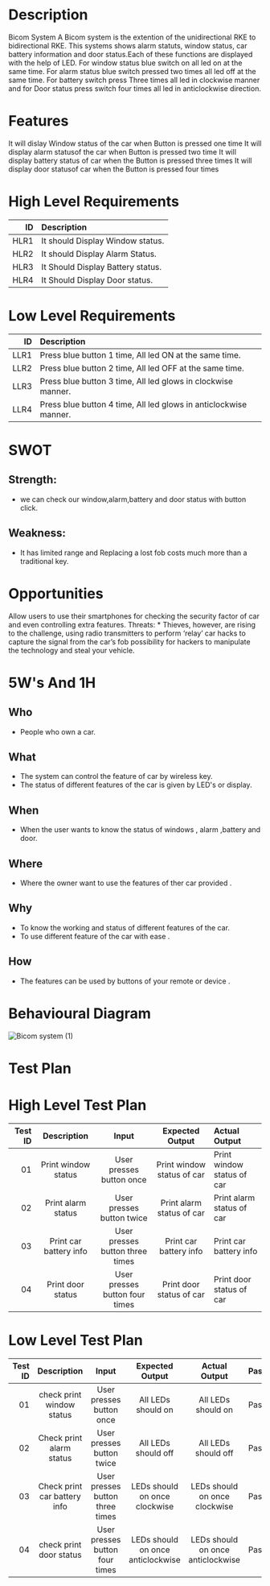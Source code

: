 
# Description


Bicom System
A Bicom system is the extention of the unidirectional RKE to bidirectional RKE. This systems shows alarm statuts, window status, car battery information and door status.Each of these functions are displayed with the help of LED. For window status blue switch on all led on at the same time. For alarm status blue switch pressed two times all led off at the same time. For battery switch press Three times all led in clockwise manner and for Door status press switch four times all led in anticlockwise direction.


# Features
It will dislay Window status of the car when Button is pressed one time
It will display alarm statusof the car when Button is pressed two time
It will display battery status of car when the Button is pressed three times
It will display door statusof car when the Button is pressed four times

# High Level Requirements
|ID|	Description |
|---:|:-----------|
|HLR1|	It should Display Window status.|
|HLR2|	It should Display Alarm Status.|
|HLR3	|It Should Display Battery status.|
|HLR4	|It Should Display Door status.|

# Low Level Requirements

|ID|	Description|
|----:|:-------------------------------------------------|
|LLR1	|Press blue button 1 time, All led ON at the same time.|
|LLR2|	Press blue button 2 time, All led OFF at the same time.|
|LLR3|	Press blue button 3 time, All led glows in clockwise manner.|
|LLR4	|Press blue button 4 time, All led glows in anticlockwise manner.|


 # SWOT

## Strength:

* we can check our window,alarm,battery and door status with button click.

## Weakness:

* It has limited range and Replacing a lost fob costs much more than a traditional key.

# Opportunities

Allow users to use their smartphones for checking the security factor of car and even controlling extra features.
Threats: * Thieves, however, are rising to the challenge, using radio transmitters to perform ‘relay’ car hacks to capture the signal from the car’s fob possibility for hackers to manipulate the technology and steal your vehicle.

# 5W's And 1H
## Who
* People who own a car.

## What
* The system can control the feature of car by wireless key.
* The status of different features of the car is given by LED's or display.

## When
* When the user wants to know the status of windows , alarm ,battery and door.

## Where
* Where the owner want to use the features of ther car provided .

## Why
* To know the working and status of different features of the car.
* To use different feature of the car with ease .

## How
* The features can be used by buttons of your remote or device .

# Behavioural Diagram
![Bicom system (1)](https://user-images.githubusercontent.com/98838344/157845520-9403535f-ff74-4a39-96b5-818670e9664c.png)

# Test Plan

# High Level Test Plan

| Test ID | Description | Input | Expected Output | Actual Output |
|---------:|:----------:|:------:|:--------------:|:---------------|
|01 | Print window status | User presses button once | Print window status of car | Print window status of car |
|02 | Print alarm status | User presses button twice | Print alarm status of car | Print alarm status of car |
|03 | Print car battery info | User presses button three times | Print car battery info |  Print car battery info |
|04 | Print door status | User presses button four times | Print door status of car | Print door status of car |

# Low Level Test Plan 

| Test ID | Description | Input | Expected Output | Actual Output | Passed |
|--------:|:-----------:|:-----:|:---------------:|:--------------:|:-------|
| 01      | check print window status |User presses button once| All LEDs should on | All LEDs should on | Pass |
|02 | Check print alarm status | User presses button twice | All LEDs should off | All LEDs should off | Pass |
|03 | Check print car battery info | User presses button three times | LEDs should on once clockwise | LEDs should on once clockwise | Pass |
|04 | check print door status |  User presses button four times | LEDs should on once anticlockwise | LEDs should on once anticlockwise | Pass |





